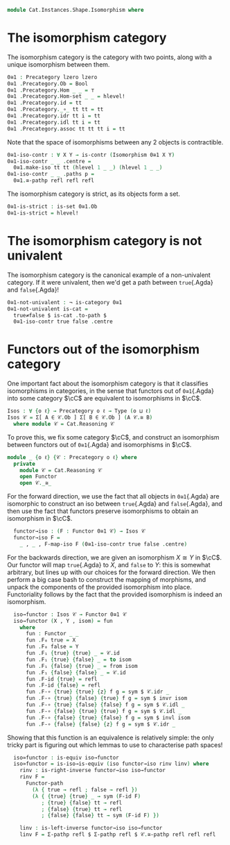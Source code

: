 <!--
```agda
open import Cat.Instances.Functor
open import Cat.Prelude

open import Data.Bool

import Cat.Reasoning
```
-->

```agda
module Cat.Instances.Shape.Isomorphism where
```

# The isomorphism category

The isomorphism category is the category with two points, along
with a unique isomorphism between them.

```agda
0≅1 : Precategory lzero lzero
0≅1 .Precategory.Ob = Bool
0≅1 .Precategory.Hom _ _ = ⊤
0≅1 .Precategory.Hom-set _ _ = hlevel!
0≅1 .Precategory.id = tt
0≅1 .Precategory._∘_ tt tt = tt
0≅1 .Precategory.idr tt i = tt
0≅1 .Precategory.idl tt i = tt
0≅1 .Precategory.assoc tt tt tt i = tt
```

<!--
```agda
private
  module 0≅1 = Cat.Reasoning 0≅1

open Cat.Reasoning using (Isomorphism)
```
-->

Note that the space of isomorphisms between any 2 objects is contractible.

```agda
0≅1-iso-contr : ∀ X Y → is-contr (Isomorphism 0≅1 X Y)
0≅1-iso-contr _ _ .centre =
  0≅1.make-iso tt tt (hlevel 1 _ _) (hlevel 1 _ _)
0≅1-iso-contr _ _ .paths p =
  0≅1.≅-pathp refl refl refl
```

The isomorphism category is strict, as its objects form a set.

```agda
0≅1-is-strict : is-set 0≅1.Ob
0≅1-is-strict = hlevel!
```

# The isomorphism category is not univalent

The isomorphism category is the canonical example of a non-univalent
category. If it were univalent, then we'd get a path between
`true`{.Agda} and `false`{.Agda}!

```agda
0≅1-not-univalent : ¬ is-category 0≅1
0≅1-not-univalent is-cat =
  true≠false $ is-cat .to-path $
  0≅1-iso-contr true false .centre
```

# Functors out of the isomorphism category

One important fact about the isomorphism category is that it classifies
isomorphisms in categories, in the sense that functors out of `0≅1`{.Agda}
into some category $\cC$ are equivalent to isomorphisms in $\cC$.

```agda
Isos : ∀ {o ℓ} → Precategory o ℓ → Type (o ⊔ ℓ)
Isos 𝒞 = Σ[ A ∈ 𝒞.Ob ] Σ[ B ∈ 𝒞.Ob ] (A 𝒞.≅ B)
  where module 𝒞 = Cat.Reasoning 𝒞
```

To prove this, we fix some category $\cC$, and construct an
isomorphism between functors out of `0≅1`{.Agda} and isomorphisms
in $\cC$.

```agda
module _ {o ℓ} {𝒞 : Precategory o ℓ} where
  private
    module 𝒞 = Cat.Reasoning 𝒞
    open Functor
    open 𝒞._≅_
```

For the forward direction, we use the fact that all objects in
`0≅1`{.Agda} are isomorphic to construct an iso between `true`{.Agda}
and `false`{.Agda}, and then use the fact that functors preserve
isomorphisms to obtain an isomorphism in $\cC$.

```agda
  functor→iso : (F : Functor 0≅1 𝒞) → Isos 𝒞
  functor→iso F =
    _ , _ , F-map-iso F (0≅1-iso-contr true false .centre)
```

For the backwards direction, we are given an isomorphism $X \cong Y$
in $\cC$. Our functor will map `true`{.Agda} to $X$, and `false`
to $Y$: this is somewhat arbitrary, but lines up with our choices for
the forward direction. We then perform a big case bash to construct
the mapping of morphisms, and unpack the components of the provided
isomorphism into place. Functoriality follows by the fact that the
provided isomorphism is indeed an isomorphism.

```agda
  iso→functor : Isos 𝒞 → Functor 0≅1 𝒞
  iso→functor (X , Y , isom) = fun
    where
      fun : Functor _ _
      fun .F₀ true = X
      fun .F₀ false = Y
      fun .F₁ {true} {true} _ = 𝒞.id
      fun .F₁ {true} {false} _ = to isom
      fun .F₁ {false} {true} _ = from isom
      fun .F₁ {false} {false} _ = 𝒞.id
      fun .F-id {true} = refl
      fun .F-id {false} = refl
      fun .F-∘ {true} {true} {z} f g = sym $ 𝒞.idr _
      fun .F-∘ {true} {false} {true} f g = sym $ invr isom
      fun .F-∘ {true} {false} {false} f g = sym $ 𝒞.idl _
      fun .F-∘ {false} {true} {true} f g = sym $ 𝒞.idl _
      fun .F-∘ {false} {true} {false} f g = sym $ invl isom
      fun .F-∘ {false} {false} {z} f g = sym $ 𝒞.idr _
```

Showing that this function is an equivalence is relatively simple:
the only tricky part is figuring out which lemmas to use to characterise
path spaces!

```agda
  iso≃functor : is-equiv iso→functor
  iso≃functor = is-iso→is-equiv (iso functor→iso rinv linv) where
    rinv : is-right-inverse functor→iso iso→functor
    rinv F =
      Functor-path
        (λ { true → refl ; false → refl })
        (λ { {true} {true} _ → sym (F-id F)
           ; {true} {false} tt → refl
           ; {false} {true} tt → refl
           ; {false} {false} tt → sym (F-id F) })

    linv : is-left-inverse functor→iso iso→functor
    linv F = Σ-pathp refl $ Σ-pathp refl $ 𝒞.≅-pathp refl refl refl
```
